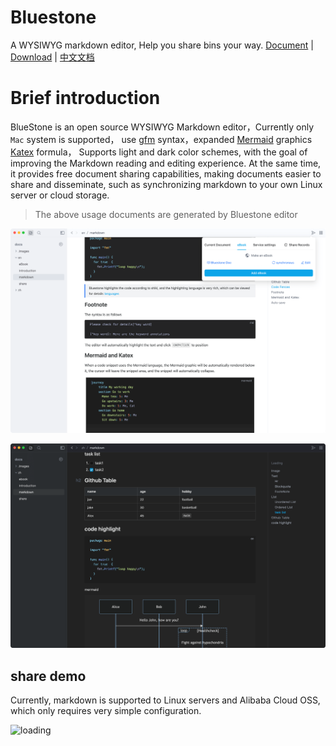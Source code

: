 # Bluestone
A WYSIWYG markdown editor, Help you share bins your way.
[Document](https://bluestone.md-writer.com/book/docs) |
[Download](https://github.com/1943time/bluestone/releases/latest)
| [中文文档](https://bluestone.md-writer.com/book/zh-doc)


# Brief introduction

BlueStone is an open source WYSIWYG Markdown editor，Currently only `Mac` system is supported，
use [gfm](https://github.github.com/gfm/) syntax，expanded [Mermaid](https://mermaid.js.org/) graphics [Katex](https://katex.org/) formula，
Supports light and dark color schemes, with the goal of improving the Markdown reading and editing experience.
At the same time, it provides free document sharing capabilities, making documents easier to share and disseminate,
such as synchronizing markdown to your own Linux server or cloud storage.

> The above usage documents are generated by Bluestone editor

![](./docs/.images/V4bGpywmCYtpVwFx7NiH4.png)

![](./docs/.images/JB6DVdZ4sDQoNukOhzHdc.png)

## share demo

Currently, markdown is supported to Linux servers and Alibaba Cloud OSS, which only requires very simple configuration.

![loading](./docs/assets/QQ20230709-003704-HD.gif)
